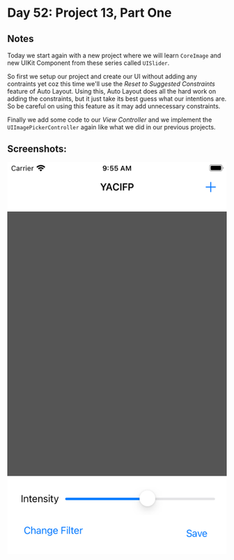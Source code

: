 # Day 52: Project 13, Part One

## Notes


Today we start again with a new project where we will learn `CoreImage` and new UIKit Component from these series called `UISlider`.

So first we setup our project and create our UI without adding any contraints yet coz this time we'll use the _Reset to Suggested Constraints_ feature of Auto Layout. Using this, Auto Layout does all the hard work on adding the constraints, but it just take its best guess what our intentions are. So be careful on using this feature as it may add unnecessary constraints.

Finally we add some code to our _View Controller_ and we implement the `UIImagePickerController` again like what we did in our previous projects.

## Screenshots:
![Screenshot](documentation/1.png)